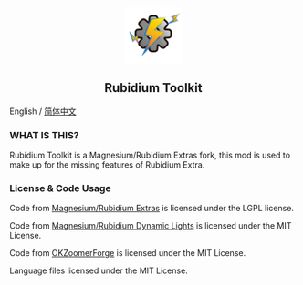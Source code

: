 <p align="center">
 <img width="100px" src="icon/RubidiumToolkit.png" align="center" alt="Rubidium Toolkit Logo" />
 <h2 align="center">Rubidium Toolkit</h2>
 <p align="center"></p>

English / [简体中文](README.md) 

### WHAT IS THIS?
Rubidium Toolkit is a Magnesium/Rubidium Extras fork, this mod is used to make up for the missing features of Rubidium Extra.

### License & Code Usage
Code from [Magnesium/Rubidium Extras](https://github.com/TeamDeusVult/MagnesiumExtras) is licensed under the LGPL license.

Code from [Magnesium/Rubidium Dynamic Lights](https://github.com/TeamDeusVult/DynamicLightsReforged) is licensed under the MIT License.

Code from [OKZoomerForge](https://github.com/Matyrobbrt/OkZoomerForge) is licensed under the MIT License.

Language files licensed under the MIT License.